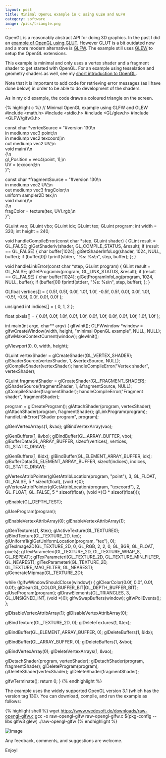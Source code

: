 ```yaml
---
layout: post
title: Minimal OpenGL example in C using GLEW and GLFW
category: software
image: /pics/triangle.png
---
```


OpenGL is a reasonably abstract API for doing 3D graphics.
In the past I did an [example of OpenGL using GLUT][1].
However GLUT is a bit outdated now and a more modern alternative is [GLFW][2].
The example still uses [GLEW][3] to setup the OpenGL extensions.

This example is minimal and only uses a vertex shader and a fragment shader to get started with OpenGL.
For an example using tesselation and geometry shaders as well, see my [short introduction to OpenGL][4].

Note that it is important to add code for retrieving error messages (as I have done below) in order to be able to do development of the shaders.

As in my old example, the code draws a coloured triangle on the screen.

{% highlight c %}
// Minimal OpenGL example using GLFW and GLEW
#include <math.h>
#include <stdio.h>
#include <GL/glew.h>
#include <GLFW/glfw3.h>


const char *vertexSource = "#version 130\n\
in mediump vec3 point;\n\
in mediump vec2 texcoord;\n\
out mediump vec2 UV;\n\
void main()\n\
{\n\
  gl_Position = vec4(point, 1);\n\
  UV = texcoord;\n\
}";

const char *fragmentSource = "#version 130\n\
in mediump vec2 UV;\n\
out mediump vec3 fragColor;\n\
uniform sampler2D tex;\n\
void main()\n\
{\n\
  fragColor = texture(tex, UV).rgb;\n\
}";

GLuint vao;
GLuint vbo;
GLuint idx;
GLuint tex;
GLuint program;
int width = 320;
int height = 240;

void handleCompileError(const char *step, GLuint shader)
{
  GLint result = GL_FALSE;
  glGetShaderiv(shader, GL_COMPILE_STATUS, &result);
  if (result == GL_FALSE) {
    char buffer[1024];
    glGetShaderInfoLog(shader, 1024, NULL, buffer);
    if (buffer[0])
      fprintf(stderr, "%s: %s\n", step, buffer);
  };
}

void handleLinkError(const char *step, GLuint program)
{
  GLint result = GL_FALSE;
  glGetProgramiv(program, GL_LINK_STATUS, &result);
  if (result == GL_FALSE) {
    char buffer[1024];
    glGetProgramInfoLog(program, 1024, NULL, buffer);
    if (buffer[0])
      fprintf(stderr, "%s: %s\n", step, buffer);
  };
}

GLfloat vertices[] = {
   0.5f,  0.5f,  0.0f, 1.0f, 1.0f,
  -0.5f,  0.5f,  0.0f, 0.0f, 1.0f,
  -0.5f, -0.5f,  0.0f, 0.0f, 0.0f
};

unsigned int indices[] = { 0, 1, 2 };

float pixels[] = {
  0.0f, 0.0f, 1.0f, 0.0f, 1.0f, 0.0f,
  1.0f, 0.0f, 0.0f, 1.0f, 1.0f, 1.0f
};

int main(int argc, char** argv)
{
  glfwInit();
  GLFWwindow *window = glfwCreateWindow(width, height, "minimal OpenGL example", NULL, NULL);
  glfwMakeContextCurrent(window);
  glewInit();

  glViewport(0, 0, width, height);

  GLuint vertexShader = glCreateShader(GL_VERTEX_SHADER);
  glShaderSource(vertexShader, 1, &vertexSource, NULL);
  glCompileShader(vertexShader);
  handleCompileError("Vertex shader", vertexShader);

  GLuint fragmentShader = glCreateShader(GL_FRAGMENT_SHADER);
  glShaderSource(fragmentShader, 1, &fragmentSource, NULL);
  glCompileShader(fragmentShader);
  handleCompileError("Fragment shader", fragmentShader);

  program = glCreateProgram();
  glAttachShader(program, vertexShader);
  glAttachShader(program, fragmentShader);
  glLinkProgram(program);
  handleLinkError("Shader program", program);

  glGenVertexArrays(1, &vao);
  glBindVertexArray(vao);

  glGenBuffers(1, &vbo);
  glBindBuffer(GL_ARRAY_BUFFER, vbo);
  glBufferData(GL_ARRAY_BUFFER, sizeof(vertices), vertices, GL_STATIC_DRAW);

  glGenBuffers(1, &idx);
  glBindBuffer(GL_ELEMENT_ARRAY_BUFFER, idx);
  glBufferData(GL_ELEMENT_ARRAY_BUFFER, sizeof(indices), indices, GL_STATIC_DRAW);

  glVertexAttribPointer(glGetAttribLocation(program, "point"), 3, GL_FLOAT, GL_FALSE, 5 * sizeof(float), (void *)0);
  glVertexAttribPointer(glGetAttribLocation(program, "texcoord"), 2, GL_FLOAT, GL_FALSE, 5 * sizeof(float), (void *)(3 * sizeof(float)));

  glEnable(GL_DEPTH_TEST);

  glUseProgram(program);

  glEnableVertexAttribArray(0);
  glEnableVertexAttribArray(1);

  glGenTextures(1, &tex);
  glActiveTexture(GL_TEXTURE0);
  glBindTexture(GL_TEXTURE_2D, tex);
  glUniform1i(glGetUniformLocation(program, "tex"), 0);
  glTexImage2D(GL_TEXTURE_2D, 0, GL_RGB, 2, 2, 0, GL_BGR, GL_FLOAT, pixels);
  glTexParameteri(GL_TEXTURE_2D, GL_TEXTURE_WRAP_S, GL_REPEAT);
  glTexParameteri(GL_TEXTURE_2D, GL_TEXTURE_MIN_FILTER, GL_NEAREST);
  glTexParameteri(GL_TEXTURE_2D, GL_TEXTURE_MAG_FILTER, GL_NEAREST);
  glGenerateMipmap(GL_TEXTURE_2D);

  while (!glfwWindowShouldClose(window)) {
    glClearColor(0.0f, 0.0f, 0.0f, 0.0f);
    glClear(GL_COLOR_BUFFER_BIT|GL_DEPTH_BUFFER_BIT);
    glUseProgram(program);
    glDrawElements(GL_TRIANGLES, 3, GL_UNSIGNED_INT, (void *)0);
    glfwSwapBuffers(window);
    glfwPollEvents();
  };

  glDisableVertexAttribArray(1);
  glDisableVertexAttribArray(0);

  glBindTexture(GL_TEXTURE_2D, 0);
  glDeleteTextures(1, &tex);

  glBindBuffer(GL_ELEMENT_ARRAY_BUFFER, 0);
  glDeleteBuffers(1, &idx);

  glBindBuffer(GL_ARRAY_BUFFER, 0);
  glDeleteBuffers(1, &vbo);

  glBindVertexArray(0);
  glDeleteVertexArrays(1, &vao);

  glDetachShader(program, vertexShader);
  glDetachShader(program, fragmentShader);
  glDeleteProgram(program);
  glDeleteShader(vertexShader);
  glDeleteShader(fragmentShader);

  glfwTerminate();
  return 0;
}
{% endhighlight %}

The example uses the widely supported OpenGL version 3.1 (which has the version tag 130).
You can download, compile, and run the example as follows:

{% highlight shell %}
wget https://www.wedesoft.de/downloads/raw-opengl-glfw.c
gcc -o raw-opengl-glfw raw-opengl-glfw.c $(pkg-config --libs glfw3 glew)
./raw-opengl-glfw
{% endhighlight %}

![image](/pics/triangle.png)

Any feedback, comments, and suggestions are welcome.

Enjoy!

[1]: https://www.wedesoft.de/software/2018/08/03/raw-opengl/
[2]: https://www.glfw.org/
[3]: https://glew.sourceforge.net/
[4]: https://www.wedesoft.de/software/2024/05/30/short-opengl-intro/
